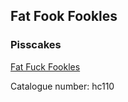 ## Fat Fook Fookles   
### Pisscakes  
[Fat Fuck Fookles](http://www.archive.org/download/pisscakesfatfuckfookles/hc110_fat_fuck_fookles_as_PISSCAKES.mp3)  
  
Catalogue number: hc110  
  
